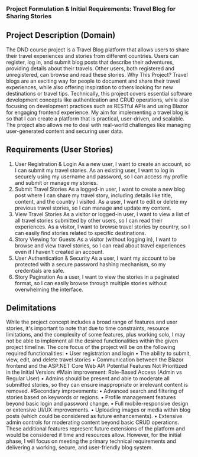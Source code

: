### Project Formulation & Initial Requirements: Travel Blog for Sharing Stories
## Project Description (Domain)
The DND course project is a Travel Blog platform that allows users to share their travel experiences and stories from different countries. Users can register, log in, and submit blog posts that describe their adventures, providing details about their travels. Other users, both registered and unregistered, can browse and read these stories. 
Why This Project?
Travel blogs are an exciting way for people to document and share their travel experiences, while also offering inspiration to others looking for new destinations or travel tips. Technically, this project covers essential software development concepts like authentication and CRUD operations, while also focusing on development practices such as RESTful APIs and using Blazor for engaging frontend experience.
My aim for implementing a travel blog is so that I can create a platform that is practical, user-driven, and scalable. The project also allows me to deal with real-world challenges like managing user-generated content and securing user data.

## Requirements (User Stories)
1.	User Registration & Login
As a new user, I want to create an account, so I can submit my travel stories.
As an existing user, I want to log in securely using my username and password, so I can access my profile and submit or manage my stories.
2.	Submit Travel Stories
As a logged-in user, I want to create a new blog post where I can share my travel story, including details like title, content, and the country I visited.
As a user, I want to edit or delete my previous travel stories, so I can manage and update my content.
3.	View Travel Stories
As a visitor or logged-in user, I want to view a list of all travel stories submitted by other users, so I can read their experiences.
As a visitor, I want to browse travel stories by country, so I can easily find stories related to specific destinations.
4.	Story Viewing for Guests
As a visitor (without logging in), I want to browse and view travel stories, so I can read about travel experiences even if I haven't created an account.
5.	User Authentication & Security
As a user, I want my account to be protected with a secure password hashing mechanism, so my credentials are safe.
6.	Story Pagination
As a user, I want to view the stories in a paginated format, so I can easily browse through multiple stories without overwhelming the interface.

## Delimitations
While the project concept includes a broad range of features and user stories, it's important to note that due to time constraints, resource limitations, and the complexity of some features, plus working solo, I may not be able to implement all the desired functionalities within the given project timeline.
The core focus of the project will be on the following required functionalities:
•	User registration and login
•	The ability to submit, view, edit, and delete travel stories
•	Communication between the Blazor frontend and the ASP.NET Core Web API
Potential Features Not Prioritized in the Initial Version:
#Main improvement: Role-Based Access (Admin vs Regular User)
•	Admins should be present and able to moderate all submitted stories, so they can ensure inappropriate or irrelevant content is removed.
#Secondary improvements:
•	Advanced search and filtering of stories based on keywords or regions.
•	Profile management features beyond basic login and password change.
•	Full mobile-responsive design or extensive UI/UX improvements.
•	Uploading images or media within blog posts (which could be considered as future enhancements).
•	Extensive admin controls for moderating content beyond basic CRUD operations.
These additional features represent future extensions of the platform and would be considered if time and resources allow. However, for the initial phase, I will focus on meeting the primary technical requirements and delivering a working, secure, and user-friendly blog system.

